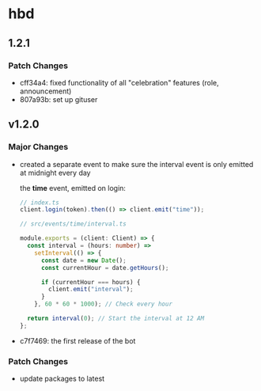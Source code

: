 # hbd

## 1.2.1

### Patch Changes

- cff34a4: fixed functionality of all "celebration" features (role, announcement)
- 807a93b: set up gituser

## v1.2.0

### Major Changes

- created a separate event to make sure the interval event is only emitted at midnight every day

  the **time** event, emitted on login:

  ```ts
  // index.ts
  client.login(token).then(() => client.emit("time"));
  ```

  ```ts
  // src/events/time/interval.ts

  module.exports = (client: Client) => {
    const interval = (hours: number) =>
      setInterval(() => {
        const date = new Date();
        const currentHour = date.getHours();

        if (currentHour === hours) {
          client.emit("interval");
        }
      }, 60 * 60 * 1000); // Check every hour

    return interval(0); // Start the interval at 12 AM
  };
  ```

- c7f7469: the first release of the bot

### Patch Changes

- update packages to latest
